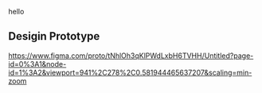 hello

## Desigin Prototype
https://www.figma.com/proto/tNhlOh3qKlPWdLxbH6TVHH/Untitled?page-id=0%3A1&node-id=1%3A2&viewport=941%2C278%2C0.581944465637207&scaling=min-zoom
